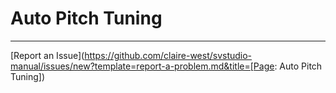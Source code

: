 # Auto Pitch Tuning



---

[Report an Issue](https://github.com/claire-west/svstudio-manual/issues/new?template=report-a-problem.md&title=[Page: Auto Pitch Tuning])